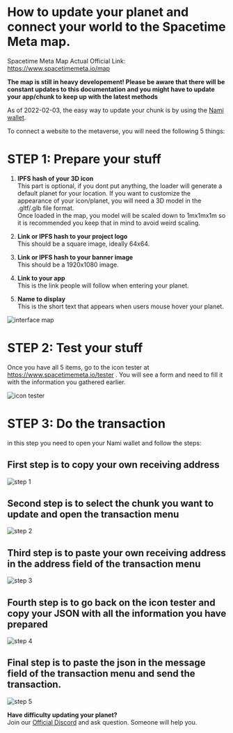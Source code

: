 # How to update your planet and connect your world to the Spacetime Meta map.

Spacetime Meta Map Actual Official Link: https://www.spacetimemeta.io/map

**The map is still in heavy developement! Please be aware that there will be constant updates to this documentation and you might have to update your app/chunk to keep up with the latest methods**

As of 2022-02-03, the easy way to update your chunk is by using the [Nami wallet](https://namiwallet.io/).

To connect a website to the metaverse, you will need the following 5 things:

# STEP 1: Prepare your stuff

1. **IPFS hash of your 3D icon**  
This part is optional, if you dont put anything, the loader will generate a default planet for your location.
If you want to customize the appearance of your icon/planet, you will need a 3D model in the .gltf/.glb file format.  
Once loaded in the map, you model will be scaled down to 1mx1mx1m so it is recommended you keep that in mind to avoid weird scaling.  

2. **Link or IPFS hash to your project logo**  
This should be a square image, ideally 64x64.

3. **Link or IPFS hash to your banner image**  
This should be a 1920x1080 image.

4. **Link to your app**  
This is the link people will follow when entering your planet.

5. **Name to display**  
This is the short text that appears when users mouse hover your planet.

![interface map](https://raw.githubusercontent.com/Spacetime-Meta/documentation/main/src/map_interface_components.png)

# STEP 2: Test your stuff

Once you have all 5 items, go to the icon tester at https://www.spacetimemeta.io/tester . You will see a form and need to fill it with the information you gathered earlier.

![icon tester](https://raw.githubusercontent.com/Spacetime-Meta/documentation/main/src/info_menu.png)

# STEP 3: Do the transaction

in this step you need to open your Nami wallet and follow the steps:  

## First step is to copy your own receiving address  
![step 1](https://raw.githubusercontent.com/Spacetime-Meta/documentation/main/src/step1.png)  

## Second step is to select the chunk you want to update and open the transaction menu  
![step 2](https://raw.githubusercontent.com/Spacetime-Meta/documentation/main/src/step2.png)  

## Third step is to paste your own receiving address in the address field of the transaction menu  
![step 3](https://raw.githubusercontent.com/Spacetime-Meta/documentation/main/src/step3.png)  

## Fourth step is to go back on the icon tester and copy your JSON with all the information you have prepared  
![step 4](https://raw.githubusercontent.com/Spacetime-Meta/documentation/main/src/step4.png)  

## Final step is to paste the json in the message field of the transaction menu and send the transaction.  
![step 5](https://raw.githubusercontent.com/Spacetime-Meta/documentation/main/src/step5.png)  

**Have difficulty updating your planet?**  
Join our [Official Discord](https://discord.gg/wtRMBXw2bd) and ask question. Someone will help you.

